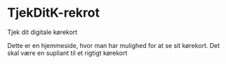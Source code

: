 # TjekDitK-rekrot
Tjek dit digitale kørekort

Dette er en hjemmeside, hvor man har mulighed for at se sit kørekort.
Det skal være en supliant til et rigtigt kørekort
